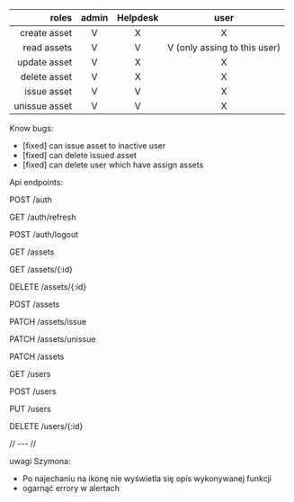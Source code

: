 |         roles | admin | Helpdesk |             user             |
| ------------: | :---: | :------: | :--------------------------: |
|  create asset |   V   |    X     |              X               |
|   read assets |   V   |    V     | V (only assing to this user) |
|  update asset |   V   |    X     |              X               |
|  delete asset |   V   |    X     |              X               |
|   issue asset |   V   |    V     |              X               |
| unissue asset |   V   |    V     |              X               |

Know bugs:

- [fixed] can issue asset to inactive user
- [fixed] can delete issued asset
- [fixed] can delete user which have assign assets


Api endpoints: 

POST /auth

GET /auth/refresh

POST /auth/logout


GET /assets

GET /assets/{:id}

DELETE /assets/{:id}

POST /assets

PATCH /assets/issue

PATCH /assets/unissue

PATCH /assets


GET /users

POST /users

PUT /users

DELETE /users/{:id}

// --- //


uwagi Szymona: 
 - Po najechaniu na ikonę nie wyświetla się opis wykonywanej funkcji
 - ogarnąć errory w alertach